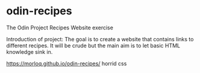 # odin-recipes
The Odin Project Recipes Website exercise

Introduction of project:
The goal is to create a website that contains links to different recipes. It will be crude but the main aim is to
let basic HTML knowledge sink in.

https://morloq.github.io/odin-recipes/ horrid css
